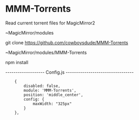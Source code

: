 # MMM-Torrents
Read current torrent files for MagicMirror2


~MagicMirror/modules

git clone https://github.com/cowboysdude/MMM-Torrents

~MagicMirror/modules/MMM-Torrents

npm install

-------------------  Config.js   ---------------------------------


        {
            disabled: false,
            module: 'MMM-Torrents',
            position: 'middle_center',
            config: {
                maxWidth: "325px"
            }
        },

